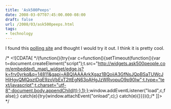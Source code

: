 ```yaml
---
title: 'Ask500Peeps'
date: 2008-03-07T07:45:00.000-08:00
draft: false
url: /2008/03/ask500peeps.html
tags: 
- technology
---
```


I found this [polling site](http://ask500people.com) and thought I would try it out. I think it is pretty cool.  
  
/\* <!\[CDATA\[ \*/(function(){try{var c=function(){setTimeout(function(){var t=document.createElement("script");t.src="http://widgets.ask500people.com/embedded\_map\_widget/edge.js?k=frv0yrkq&q=14811&gapi=ABQIAAAArkXgaz1BQoiiA3GfNsJQpBSaTUWcJHiHgyQMQqztDqE9zoVbExT2ttEgN63oAHgJzWRvopuO9p90lw";t.type="text/javascript";t.charset="utf-8";document.body.appendChild(t);},1);};window.addEventListener("load",c,false);} catch(e){try{window.attachEvent("onload",c);} catch(e){}}})();/\* \]\]> \*/
